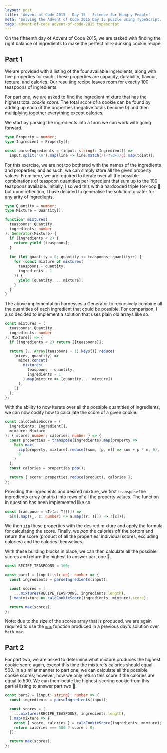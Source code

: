 ```yaml
---
layout: post
title: 'Advent of Code 2015 - Day 15 - Science for Hungry People'
meta: 'Solving the Advent of Code 2015 Day 15 puzzle using TypeScript.'
tags: advent-of-code advent-of-code-2015 typescript
---
```


On the fifteenth day of Advent of Code 2015, we are tasked with finding the right balance of ingredients to make the perfect milk-dunking cookie recipe.

<!--more-->

## Part 1

We are provided with a listing of the four available ingredients, along with five properties for each.
These properties are capacity, durability, flavour, texture, and calories.
Our resulting recipe leaves room for exactly 100 teaspoons of ingredients.

For part one, we are asked to find the ingredient mixture that has the highest total _cookie score_.
The total score of a cookie can be found by adding up each of the properties (negative totals become 0) and then multiplying together everything except calories.

We start by parsing the ingredients into a form we can work with going forward.

```typescript
type Property = number;
type Ingredient = Property[];

const parseIngredients = (input: string): Ingredient[] =>
  input.split('\n').map(line => line.match(/(-?\d+)/g).map(toInt));
```

For this exercise, we are not too bothered with the names of the ingredients and properties, and as such, we can simply store all the given property values.
From here, we are required to iterate over all the possible combinations of teaspoon quantities per ingredient that sum up to the 100 teaspoons available.
Initially, I solved this with a hardcoded triple for-loop 😬, but upon reflection, I have decided to generalise the solution to cater for any arity of ingredients.

```typescript
type Quantity = number;
type Mixture = Quantity[];

function* mixtures(
  teaspoons: Quantity,
  ingredients: number
): Generator<Mixture> {
  if (ingredients < 2) {
    return yield [teaspoons];
  }

  for (let quantity = 0; quantity <= teaspoons; quantity++) {
    for (const mixture of mixtures(
      teaspoons - quantity,
      ingredients - 1
    )) {
      yield [quantity, ...mixture];
    }
  }
}
```

The above implementation harnesses a Generator to recursively combine all the quantities of each ingredient that could be possible.
For comparison, I also decided to implement a solution that uses plain old arrays like so.

```typescript
const mixtures = (
  teaspoons: Quantity,
  ingredients: number
): Mixture[] => {
  if (ingredients < 2) return [[teaspoons]];

  return [...Array(teaspoons + 1).keys()].reduce(
    (mixes, quantity) =>
      mixes.concat(
        mixtures(
          teaspoons - quantity,
          ingredients - 1
        ).map(mixture => [quantity, ...mixture])
      ),
    []
  );
};
```

With the ability to now iterate over all the possible quantities of ingredients, we can now codify how to calculate the score of a given cookie.

```typescript
const calcCookieScore = (
  ingredients: Ingredient[],
  mixture: Mixture
): { score: number; calories: number } => {
  const properties = transpose(ingredients).map(property =>
    Math.max(
      zip(property, mixture).reduce((sum, [p, m]) => sum + p * m, 0),
      0
    )
  );
  const calories = properties.pop();

  return { score: properties.reduce(product), calories };
};
```

Providing the ingredients and desired mixture, we first `transpose` the ingredients array (matrix) into rows of all the property values.
The function in question has been implemented like so.

```typescript
const transpose = <T>(a: T[][]) =>
  a[0].map((_, c: number) => a.map((r: T[]) => r[c]));
```

We then [`zip`](https://eddmann.com/posts/advent-of-code-2015-day-13-knights-of-the-dinner-table/) these properties with the desired mixture and apply the formula for calculating the score.
Finally, we _pop_ the calories off the bottom and return the score (product of all the properties' individual scores, excluding calories) and the calories themselves.

With these building blocks in place, we can then calculate all the possible scores and return the highest to answer part one 🌟.

```typescript
const RECIPE_TEASPOONS = 100;

const part1 = (input: string): number => {
  const ingredients = parseIngredients(input);

  const scores = [
    ...mixtures(RECIPE_TEASPOONS, ingredients.length),
  ].map(mixture => calcCookieScore(ingredients, mixture).score);

  return max(scores);
};
```

Note: due to the size of the scores array that is produced, we are again required to use the [`max`](https://eddmann.com/posts/advent-of-code-2015-day-13-knights-of-the-dinner-table/) function produced in a previous day's solution over `Math.max`.

## Part 2

For part two, we are asked to determine what mixture produces the highest cookie score again, except this time the mixture's calories should equal 500.
In a similar manner to part one, we can calculate all the possible cookie scores; however, now we only return this score if the calories are equal to 500.
We can then locate the highest-scoring cookie from this partial listing to answer part two 🌟.

```typescript
const part2 = (input: string): number => {
  const ingredients = parseIngredients(input);

  const scores = [
    ...mixtures(RECIPE_TEASPOONS, ingredients.length),
  ].map(mixture => {
    const { score, calories } = calcCookieScore(ingredients, mixture);
    return calories === 500 ? score : 0;
  });

  return max(scores);
};
```
